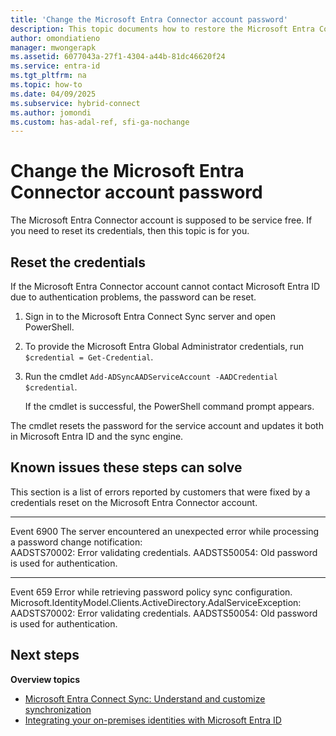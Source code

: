 ```yaml
---
title: 'Change the Microsoft Entra Connector account password'
description: This topic documents how to restore the Microsoft Entra Connector account.
author: omondiatieno
manager: mwongerapk
ms.assetid: 6077043a-27f1-4304-a44b-81dc46620f24
ms.service: entra-id
ms.tgt_pltfrm: na
ms.topic: how-to
ms.date: 04/09/2025
ms.subservice: hybrid-connect
ms.author: jomondi
ms.custom: has-adal-ref, sfi-ga-nochange
---
```

# Change the Microsoft Entra Connector account password
The Microsoft Entra Connector account is supposed to be service free. If you need to reset its credentials, then this topic is for you. 

## Reset the credentials
If the Microsoft Entra Connector account cannot contact Microsoft Entra ID due to authentication problems, the password can be reset.

1. Sign in to the Microsoft Entra Connect Sync server and open PowerShell.
2. To provide the Microsoft Entra Global Administrator credentials, run `$credential = Get-Credential`.
3. Run the cmdlet `Add-ADSyncAADServiceAccount -AADCredential $credential`.

   If the cmdlet is successful, the PowerShell command prompt appears. 
   
The cmdlet resets the password for the service account and updates it both in Microsoft Entra ID and the sync engine.

## Known issues these steps can solve
This section is a list of errors reported by customers that were fixed by a credentials reset on the Microsoft Entra Connector account.

---
Event 6900 The server encountered an unexpected error while processing a password change notification:  
AADSTS70002: Error validating credentials. AADSTS50054: Old password is used for authentication.

---
Event 659 Error while retrieving password policy sync configuration. Microsoft.IdentityModel.Clients.ActiveDirectory.AdalServiceException:
AADSTS70002: Error validating credentials. AADSTS50054: Old password is used for authentication.  

## Next steps

**Overview topics**

* [Microsoft Entra Connect Sync: Understand and customize synchronization](how-to-connect-sync-whatis.md)
* [Integrating your on-premises identities with Microsoft Entra ID](../whatis-hybrid-identity.md)
